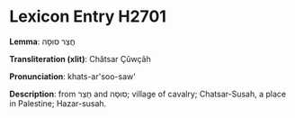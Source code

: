 # Lexicon Entry H2701

**Lemma**: חֲצַר סוּסָה

**Transliteration (xlit)**: Chătsar Çûwçâh

**Pronunciation**: khats-ar'soo-saw'

**Description**:
from חָצֵר and סוּסָה; village of cavalry; Chatsar-Susah, a place in Palestine; Hazar-susah.

